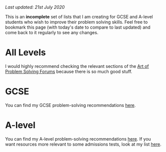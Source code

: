 _Last updated: 21st July 2020_

This is an **incomplete** set of lists that I am creating for GCSE and A-level students who wish to improve their problem solving skills. Feel free to bookmark this page (with today's date to compare to last updated) and come back to it regularly to see any changes.

# All Levels

I would highly recommend checking the relevant sections of the [Art of Problem Solving Forums](https://artofproblemsolving.com/community) because there is so much good stuff.

# GCSE

You can find my GCSE problem-solving recommendations [here](https://github.com/RehmanAmjad/problem-solving-bookmarks/blob/master/GCSE.md).

# A-level

You can find my A-level problem-solving recommendations [here](https://github.com/RehmanAmjad/problem-solving-bookmarks/blob/master/A-LEVEL.md). If you want resources more relevant to some admissions tests, look at my list [here](https://github.com/RehmanAmjad/problem-solving-bookmarks/blob/master/ADMISSIONS-TESTS.md).
